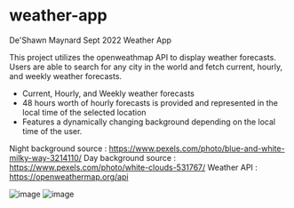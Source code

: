 # weather-app
De'Shawn Maynard
Sept 2022
Weather App

This project utilizes the openweathmap API to display weather forecasts. Users are able to search for any city in the world and fetch current, hourly, and weekly weather forecasts.

* Current, Hourly, and Weekly weather forecasts
* 48 hours worth of hourly forecasts is provided and represented in the local time of the selected location
* Features a dynamically changing background depending on the local time of the user.


Night background source : https://www.pexels.com/photo/blue-and-white-milky-way-3214110/
Day background source : https://www.pexels.com/photo/white-clouds-531767/
Weather API : https://openweathermap.org/api


![image](https://user-images.githubusercontent.com/50642419/192399872-5541a10e-4321-41af-8984-0f0447c44169.png)
![image](https://user-images.githubusercontent.com/50642419/192400040-2af2c887-fe4c-4564-9fa2-052a9e1dc09c.png)

